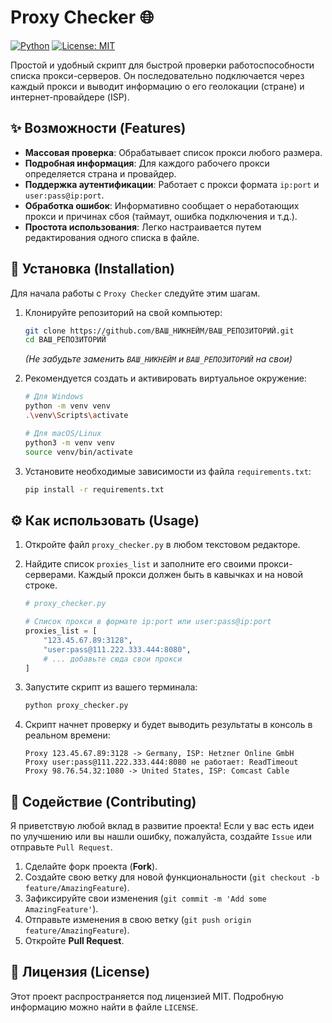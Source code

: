 # Proxy Checker 🌐

[![Python](https://img.shields.io/badge/Python-3.7%2B-blue.svg)](https://www.python.org/downloads/) [![License: MIT](https://img.shields.io/badge/License-MIT-yellow.svg)](https://opensource.org/licenses/MIT)

Простой и удобный скрипт для быстрой проверки работоспособности списка прокси-серверов. Он последовательно подключается через каждый прокси и выводит информацию о его геолокации (стране) и интернет-провайдере (ISP).

## ✨ Возможности (Features)

*   **Массовая проверка**: Обрабатывает список прокси любого размера.
*   **Подробная информация**: Для каждого рабочего прокси определяется страна и провайдер.
*   **Поддержка аутентификации**: Работает с прокси формата `ip:port` и `user:pass@ip:port`.
*   **Обработка ошибок**: Информативно сообщает о неработающих прокси и причинах сбоя (таймаут, ошибка подключения и т.д.).
*   **Простота использования**: Легко настраивается путем редактирования одного списка в файле.

## 🚀 Установка (Installation)

Для начала работы с `Proxy Checker` следуйте этим шагам.

1.  Клонируйте репозиторий на свой компьютер:
    ```bash
    git clone https://github.com/ВАШ_НИКНЕЙМ/ВАШ_РЕПОЗИТОРИЙ.git
    cd ВАШ_РЕПОЗИТОРИЙ
    ```
    *(Не забудьте заменить `ВАШ_НИКНЕЙМ` и `ВАШ_РЕПОЗИТОРИЙ` на свои)*

2.  Рекомендуется создать и активировать виртуальное окружение:
    ```bash
    # Для Windows
    python -m venv venv
    .\venv\Scripts\activate

    # Для macOS/Linux
    python3 -m venv venv
    source venv/bin/activate
    ```

3.  Установите необходимые зависимости из файла `requirements.txt`:
    ```bash
    pip install -r requirements.txt
    ```

## ⚙️ Как использовать (Usage)

1.  Откройте файл `proxy_checker.py` в любом текстовом редакторе.

2.  Найдите список `proxies_list` и заполните его своими прокси-серверами. Каждый прокси должен быть в кавычках и на новой строке.
    ```python
    # proxy_checker.py

    # Список прокси в формате ip:port или user:pass@ip:port
    proxies_list = [
        "123.45.67.89:3128",
        "user:pass@111.222.333.444:8080",
        # ... добавьте сюда свои прокси
    ]
    ```

3.  Запустите скрипт из вашего терминала:
    ```bash
    python proxy_checker.py
    ```

4.  Скрипт начнет проверку и будет выводить результаты в консоль в реальном времени:
    ```text
    Proxy 123.45.67.89:3128 -> Germany, ISP: Hetzner Online GmbH
    Proxy user:pass@111.222.333.444:8080 не работает: ReadTimeout
    Proxy 98.76.54.32:1080 -> United States, ISP: Comcast Cable
    ```

## 🤝 Содействие (Contributing)

Я приветствую любой вклад в развитие проекта! Если у вас есть идеи по улучшению или вы нашли ошибку, пожалуйста, создайте `Issue` или отправьте `Pull Request`.

1.  Сделайте форк проекта (**Fork**).
2.  Создайте свою ветку для новой функциональности (`git checkout -b feature/AmazingFeature`).
3.  Зафиксируйте свои изменения (`git commit -m 'Add some AmazingFeature'`).
4.  Отправьте изменения в свою ветку (`git push origin feature/AmazingFeature`).
5.  Откройте **Pull Request**.

## 📄 Лицензия (License)

Этот проект распространяется под лицензией MIT. Подробную информацию можно найти в файле `LICENSE`.

